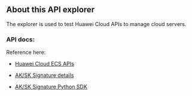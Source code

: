 ## About this API explorer

The explorer is used to test Huawei Cloud APIs to manage cloud servers.



### API docs:

Reference here:

- [Huawei Cloud ECS APIs](https://support.huaweicloud.com/api-ecs/zh-cn_topic_0020212668.html)

- [AK/SK Signature details](https://support.huaweicloud.com/devg-apisign/api-sign-algorithm.html)

- [AK/SK Signature Python SDK](https://support.huaweicloud.com/devg-apisign/api-sign-sdk-python.html)

